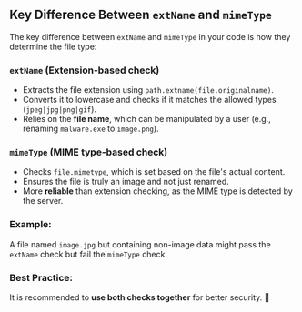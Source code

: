 ## Key Difference Between `extName` and `mimeType`

The key difference between `extName` and `mimeType` in your code is how they determine the file type:

### `extName` (Extension-based check)

- Extracts the file extension using `path.extname(file.originalname)`.
- Converts it to lowercase and checks if it matches the allowed types (`jpeg|jpg|png|gif`).
- Relies on the **file name**, which can be manipulated by a user (e.g., renaming `malware.exe` to `image.png`).

### `mimeType` (MIME type-based check)

- Checks `file.mimetype`, which is set based on the file's actual content.
- Ensures the file is truly an image and not just renamed.
- More **reliable** than extension checking, as the MIME type is detected by the server.

### Example:

A file named `image.jpg` but containing non-image data might pass the `extName` check but fail the `mimeType` check.

### Best Practice:

It is recommended to **use both checks together** for better security. 🚀
